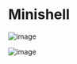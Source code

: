 # Minishell
![image](https://github.com/willrsq1/Minishell/assets/117649637/cae75dd9-fbc6-4851-bf0f-fd0ac991efb3)

![image](https://github.com/willrsq1/Minishell/assets/117649637/e54093c2-2eb3-414c-9e48-6d8b9ce515de)

